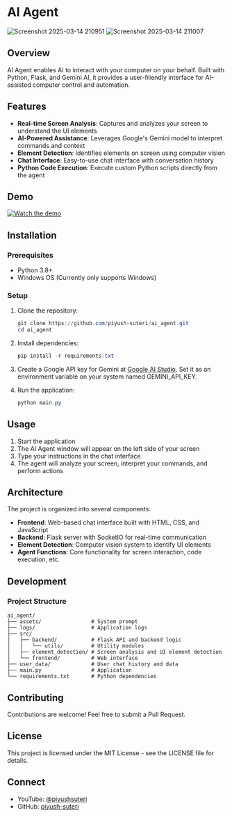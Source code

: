 # AI Agent

![Screenshot 2025-03-14 210951](https://github.com/user-attachments/assets/0d1e4f54-99e4-4cf7-8550-683a9dcb8d8e)
![Screenshot 2025-03-14 211007](https://github.com/user-attachments/assets/ab625a4d-e07a-4edc-8f7d-e9a4e7e9a340)

## Overview

AI Agent enables AI to interact with your computer on your behalf. Built with Python, Flask, and Gemini AI, it provides a user-friendly interface for AI-assisted computer control and automation.

## Features

- **Real-time Screen Analysis**: Captures and analyzes your screen to understand the UI elements
- **AI-Powered Assistance**: Leverages Google's Gemini model to interpret commands and context
- **Element Detection**: Identifies elements on screen using computer vision
- **Chat Interface**: Easy-to-use chat interface with conversation history
- **Python Code Execution**: Execute custom Python scripts directly from the agent

## Demo

[![Watch the demo](https://img.youtube.com/vi/nmJ8wzfnIcc/maxresdefault.jpg)](https://youtu.be/nmJ8wzfnIcc)

## Installation

### Prerequisites

- Python 3.8+
- Windows OS (Currently only supports Windows)

### Setup

1. Clone the repository:
   ```powershell
   git clone https://github.com/piyush-suteri/ai_agent.git
   cd ai_agent
   ```

2. Install dependencies:
   ```powershell
   pip install -r requirements.txt
   ```

3. Create a Google API key for Gemini at [Google AI Studio](https://aistudio.google.com). Set it as an environment variable on your system named GEMINI_API_KEY.

4. Run the application:
   ```powershell
   python main.py
   ```

## Usage

1. Start the application
2. The AI Agent window will appear on the left side of your screen
3. Type your instructions in the chat interface
4. The agent will analyze your screen, interpret your commands, and perform actions

## Architecture

The project is organized into several components:

- **Frontend**: Web-based chat interface built with HTML, CSS, and JavaScript
- **Backend**: Flask server with SocketIO for real-time communication
- **Element Detection**: Computer vision system to identify UI elements
- **Agent Functions**: Core functionality for screen interaction, code execution, etc.

## Development

### Project Structure

```
ai_agent/
├── assets/                # System prompt
├── logs/                  # Application logs
├── src/
│   ├── backend/           # Flask API and backend logic
│   │   └── utils/         # Utility modules
│   ├── element_detection/ # Screen analysis and UI element detection
│   └── frontend/          # Web interface
├── user_data/             # User chat history and data
├── main.py                # Application
└── requirements.txt       # Python dependencies
```

## Contributing

Contributions are welcome! Feel free to submit a Pull Request.

## License

This project is licensed under the MIT License - see the LICENSE file for details.


## Connect

- YouTube: [@piyushsuteri](https://youtube.com/@piyushsuteri)
- GitHub: [piyush-suteri](https://github.com/piyush-suteri) 
